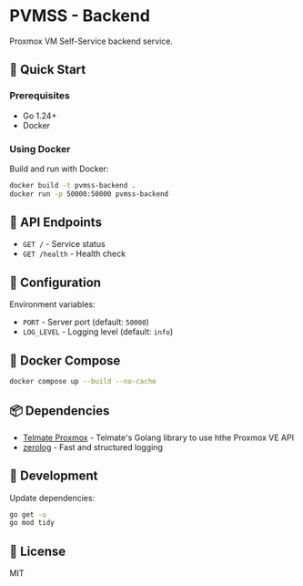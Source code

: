# PVMSS - Backend

Proxmox VM Self-Service backend service.

## 🚀 Quick Start

### Prerequisites

- Go 1.24+
- Docker

### Using Docker

Build and run with Docker:

```bash
docker build -t pvmss-backend .
docker run -p 50000:50000 pvmss-backend
```

## 📡 API Endpoints

- `GET /` - Service status
- `GET /health` - Health check

## 🔧 Configuration

Environment variables:
- `PORT` - Server port (default: `50000`)
- `LOG_LEVEL` - Logging level (default: `info`)

## 🐳 Docker Compose

```bash
docker compose up --build --no-cache
```

## 📦 Dependencies

- [Telmate Proxmox](https://github.com/Telmate/proxmox-api-go) - Telmate's Golang library to use hthe Proxmox VE API
- [zerolog](https://github.com/rs/zerolog) - Fast and structured logging

## 🔄 Development

Update dependencies:

```bash
go get -u
go mod tidy
```

## 📝 License

MIT
